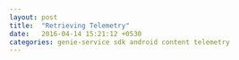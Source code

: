 ```yaml
---
layout: post
title:  "Retrieving Telemetry"
date:   2016-04-14 15:21:12 +0530
categories: genie-service sdk android content telemetry
---
```


